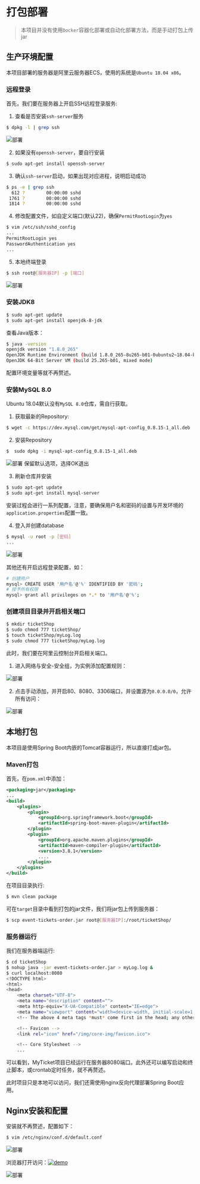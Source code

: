 # 打包部署

>本项目并没有使用`Docker`容器化部署或自动化部署方法，而是手动打包上传jar

## 生产环境配置

本项目部署的服务器是阿里云服务器ECS，使用的系统是`Ubuntu 18.04 x86`。

### 远程登录

首先，我们要在服务器上开启SSH远程登录服务:

1. 查看是否安装`ssh-server`服务

```bash
$ dpkg -l | grep ssh
```

![部署](_images/deploy.png)

2. 如果没有`openssh-server`，要自行安装

```bash
$ sudo apt-get install openssh-server
```

3. 确认`ssh-server`启动，如果出现对应进程，说明启动成功

```bash
$ ps -e | grep ssh
  612 ?        00:00:00 sshd
 1761 ?        00:00:00 sshd
 1814 ?        00:00:00 sshd
```

4. 修改配置文件，如自定义端口(默认22)，确保`PermitRootLogin`为`yes`

```bash
$ vim /etc/ssh/sshd_config
...
PermitRootLogin yes
PasswordAuthentication yes
...
```

5. 本地终端登录
```bash
$ ssh root@[服务器IP] -p [端口]
```
![部署](_images/deploy2.png)

### 安装JDK8

```bash
$ sudo apt-get update
$ sudo apt-get install openjdk-8-jdk
```

查看Java版本：

```bash
$ java -version
openjdk version "1.8.0_265"
OpenJDK Runtime Environment (build 1.8.0_265-8u265-b01-0ubuntu2~18.04-b01)
OpenJDK 64-Bit Server VM (build 25.265-b01, mixed mode)
```

配置环境变量等就不再赘述。

### 安装MySQL 8.0

Ubuntu 18.04默认没有`MySQL 8.0`仓库，需自行获取。

1. 获取最新的Repository:

```bash
$ wget -c https://dev.mysql.com/get/mysql-apt-config_0.8.15-1_all.deb
```

2. 安装Repository
```bash
$  sudo dpkg -i mysql-apt-config_0.8.15-1_all.deb
```

![部署](_images/deploy5.png)
保留默认选项，选择OK退出

3. 刷新仓库并安装

```bash
$ sudo apt-get update
$ sudo apt-get install mysql-server
```
安装过程会进行一系列配置，注意，要确保用户名和密码的设置与开发环境的`application.properties`配置一致。

4. 登入并创建database

```bash
$ mysql -u root -p [密码]
...
```

![部署](_images/deploy6.png)

其他还有开启远程登录配置，如：
```bash
# 创建用户
mysql> CREATE USER '用户名'@'%' IDENTIFIED BY '密码';
# 授予所有权限
mysql> grant all privileges on *.* to '用户名'@'%';
```

### 创建项目目录并开启相关端口

```bash
$ mkdir ticketShop
$ sudo chmod 777 ticketShop/
$ touch ticketShop/myLog.log
$ sudo chmod 777 ticketShop/myLog.log
```

此时，我们要在阿里云控制台开启相关端口。

1. 进入网络与安全-安全组，为实例添加配置规则：

![部署](_images/deploy3.png)

2. 点击手动添加，并开启80、8080、3306端口，并设置源为`0.0.0.0/0`，允许所有访问：

![部署](_images/deploy4.png)

## 本地打包

本项目是使用Spring Boot内嵌的Tomcat容器运行，所以直接打成jar包。

### Maven打包
首先，在`pom.xml`中添加：

```xml
<packaging>jar</packaging>
...
<build>
    <plugins>
        <plugin>
            <groupId>org.springframework.boot</groupId>
            <artifactId>spring-boot-maven-plugin</artifactId>
        </plugin>
        <plugin>
            <groupId>org.apache.maven.plugins</groupId>
            <artifactId>maven-compiler-plugin</artifactId>
            <version>3.8.1</version>
            ....
        </plugin>
    </plugins>
</build>
```

在项目目录执行:

```bash
$ mvn clean package 
```

可在`target`目录中看到打包的jar文件，我们将jar包上传到服务器：

```bash
$ scp event-tickets-order.jar root@[服务器IP]:/root/ticketShop/
```

### 服务器运行

我们在服务器端运行:
```bash
$ cd ticketShop
$ nohup java -jar event-tickets-order.jar > myLog.log &
$ curl localhost:8080
<!DOCTYPE html>
<html>
<head>
    <meta charset="UTF-8">
    <meta name="description" content="">
    <meta http-equiv="X-UA-Compatible" content="IE=edge">
    <meta name="viewport" content="width=device-width, initial-scale=1, shrink-to-fit=no">
    <!-- The above 4 meta tags *must* come first in the head; any other head content must come *after* these tags -->

    <!-- Favicon -->
    <link rel="icon" href="/img/core-img/favicon.ico">

    <!-- Core Stylesheet -->
    ...
```
可以看到，MyTicket项目已经运行在服务器8080端口。此外还可以编写启动和终止脚本，或crontab定时任务，就不再赘述。

此时项目只是本地可以访问，我们还需使用nginx反向代理部署Spring Boot应用。

## Nginx安装和配置

安装就不再赘述，配置如下：
```bash
$ vim /etc/nginx/conf.d/default.conf 
```

![部署](_images/deploy7.png)

浏览器打开访问：<a href="http://47.97.5.99"><img alt="demo" src="https://img.shields.io/badge/%E6%BC%94%E7%A4%BA-grey?logo=airplay-video"></a>

![部署](_images/deploy8.png)